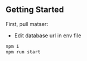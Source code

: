 ## Getting Started

First, pull matser:

- Edit database url in env file

```bash
npm i
npm run start
```
